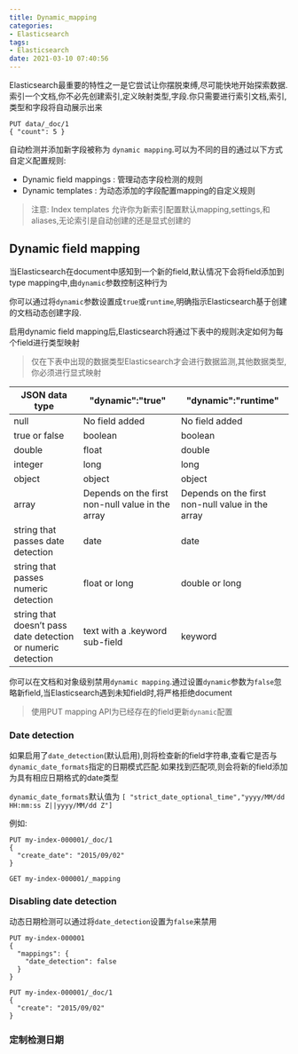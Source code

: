```yaml
---
title: Dynamic_mapping
categories:
- Elasticsearch
tags:
- Elasticsearch
date: 2021-03-10 07:40:56
---
```


Elasticsearch最重要的特性之一是它尝试让你摆脱束缚,尽可能快地开始探索数据.索引一个文档,你不必先创建索引,定义映射类型,字段.你只需要进行索引文档,索引,类型和字段将自动展示出来

```dsl
PUT data/_doc/1 
{ "count": 5 }
```

自动检测并添加新字段被称为 `dynamic mapping`.可以为不同的目的通过以下方式自定义配置规则:

- Dynamic field mappings : 管理动态字段检测的规则
- Dynamic templates : 为动态添加的字段配置mapping的自定义规则

> 注意: Index templates 允许你为新索引配置默认mapping,settings,和aliases,无论索引是自动创建的还是显式创建的

## Dynamic field mapping

当Elasticsearch在document中感知到一个新的field,默认情况下会将field添加到type mapping中,由`dynamic`参数控制这种行为

<!--more-->
你可以通过将`dynamic`参数设置成`true`或`runtime`,明确指示Elasticsearch基于创建的文档动态创建字段.

启用dynamic field mapping后,Elasticsearch将通过下表中的规则决定如何为每个field进行类型映射

> 仅在下表中出现的数据类型Elasticsearch才会进行数据监测,其他数据类型,你必须进行显式映射

| JSON data type                                               | "dynamic":"true"                                 | "dynamic":"runtime"                              |
| ------------------------------------------------------------ | ------------------------------------------------ | ------------------------------------------------ |
| null                                                         | No field added                                   | No field added                                   |
| true or false                                                | boolean                                          | boolean                                          |
| double                                                       | float                                            | double                                           |
| integer                                                      | long                                             | long                                             |
| object                                                       | object                                           | object                                           |
| array                                                        | Depends on the first non-null value in the array | Depends on the first non-null value in the array |
| string that passes date detection                            | date                                             | date                                             |
| string that passes numeric detection                         | float or long                                    | double or long                                   |
| string that doesn’t pass date detection or numeric detection | text with a .keyword sub-field                   | keyword                                          |

你可以在文档和对象级别禁用`dynamic mapping`.通过设置`dynamic`参数为`false`忽略新field,当Elasticsearch遇到未知field时,将严格拒绝document

> 使用PUT mapping API为已经存在的field更新`dynamic`配置

### Date detection

如果启用了`date_detection`(默认启用),则将检查新的field字符串,查看它是否与`dynamic_date_formats`指定的日期模式匹配.如果找到匹配项,则会将新的field添加为具有相应日期格式的date类型

`dynamic_date_formats`默认值为 `[ "strict_date_optional_time","yyyy/MM/dd HH:mm:ss Z||yyyy/MM/dd Z"]`

例如:

```dsl
PUT my-index-000001/_doc/1
{
  "create_date": "2015/09/02"
}

GET my-index-000001/_mapping
```

### Disabling date detection

动态日期检测可以通过将`date_detection`设置为`false`来禁用

```dsl
PUT my-index-000001
{
  "mappings": {
    "date_detection": false
  }
}

PUT my-index-000001/_doc/1 
{
  "create": "2015/09/02"
}
```

### 定制检测日期